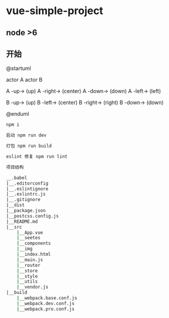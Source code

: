 # vue-simple-project

## node >6

## 开始

@startuml

actor A
actor B

A -up-> (up)
A -right-> (center)
A -down-> (down)
A -left-> (left)

B -up-> (up)
B -left-> (center)
B -right-> (right)
B -down-> (down)

@enduml

```bash
npm i

启动 npm run dev

打包 npm run build

eslint 修复 npm run lint

项目结构

__.babel
|__.editorconfig
|__.eslintignore
|__.eslintrc.js
|__.gitignore
|__dist
|__package.json
|__postcss.config.js
|__README.md
|__src
    |__App.vue
	|__seetes
    |__components
    |__img
    |__index.html
    |__main.js
    |__router
    |__store
    |__style
    |__utils
    |__vendor.js
|__build
    |__webpack.base.conf.js
	|__webpack.dev.conf.js
	|__webpack.pro.conf.js

```
